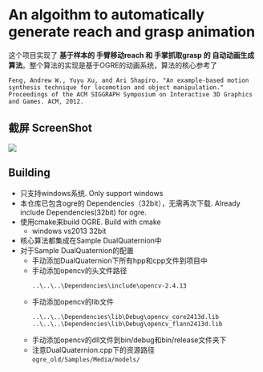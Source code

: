 # An algoithm to automatically generate reach and grasp animation
这个项目实现了 **基于样本的 手臂移动reach 和 手掌抓取grasp 的 自动动画生成算法**。整个算法的实现是基于OGRE的动画系统，算法的核心参考了
```
Feng, Andrew W., Yuyu Xu, and Ari Shapiro. "An example-based motion synthesis technique for locomotion and object manipulation." Proceedings of the ACM SIGGRAPH Symposium on Interactive 3D Graphics and Games. ACM, 2012.
```

## 截屏 ScreenShot
![](https://raw.githubusercontent.com/lealzhan/ogre_old/master/Samples/DualQuaternion/Connection/result/reach_1.gif)

## Building
- 只支持windows系统. Only support windows
- 本仓库已包含ogre的 Dependencies（32bit），无需再次下载. Already include Dependencies(32bit) for ogre.
- 使用cmake来build OGRE. Build with cmake
	- windows vs2013 32bit
- 核心算法都集成在Sample DualQuaternion中
- 对于Sample DualQuaternion的配置
	- 手动添加DualQuaternion下所有hpp和cpp文件到项目中
	- 手动添加opencv的头文件路径
		```
		..\..\..\Dependencies\include\opencv-2.4.13
		```
	- 手动添加opencv的lib文件
		```
		..\..\..\Dependencies\lib\Debug\opencv_core2413d.lib
		..\..\..\Dependencies\lib\Debug\opencv_flann2413d.lib
		```
	- 手动添加opencv的dll文件到bin/debug和bin/release文件夹下
	- 注意DualQuaternion.cpp下的资源路径
	```ogre_old/Samples/Media/models/```
	

